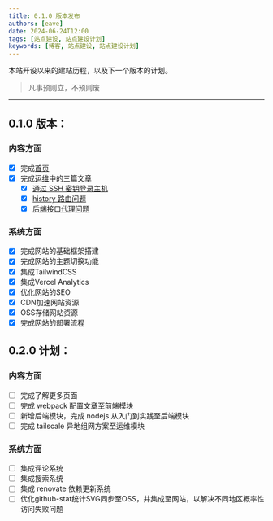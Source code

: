 ```yaml
---
title: 0.1.0 版本发布
authors: [eave]
date: 2024-06-24T12:00
tags: [站点建设, 站点建设计划]
keywords: [博客, 站点建设, 站点建设计划]
---
```


本站开设以来的建站历程，以及下一个版本的计划。

> 凡事预则立，不预则废

---

<!-- truncate -->

## 0.1.0 版本：

### 内容方面

- [x] 完成[首页](/)
- [x] 完成[运维](/docs/operation/intro)中的三篇文章
  - [x] [通过 SSH 密钥登录主机](/docs/operation/linux/ssh-key-login-host)
  - [x] [history 路由问题](/docs/operation/nginx/history-router-problem)
  - [x] [后端接口代理问题](/docs/operation/nginx/api-proxy-problem)

### 系统方面

- [x] 完成网站的基础框架搭建
- [x] 完成网站的主题切换功能
- [x] 集成TailwindCSS
- [x] 集成Vercel Analytics
- [x] 优化网站的SEO
- [x] CDN加速网站资源
- [x] OSS存储网站资源
- [x] 完成网站的部署流程

## 0.2.0 计划：

### 内容方面

- [ ] 完成了解更多页面
- [ ] 完成 webpack 配置文章至前端模块
- [ ] 新增后端模块，完成 nodejs 从入门到实践至后端模块
- [ ] 完成 tailscale 异地组网方案至运维模块

### 系统方面

- [ ] 集成评论系统
- [ ] 集成搜索系统
- [ ] 集成 renovate 依赖更新系统
- [ ] 优化github-stat统计SVG同步至OSS，并集成至网站，以解决不同地区概率性访问失败问题

